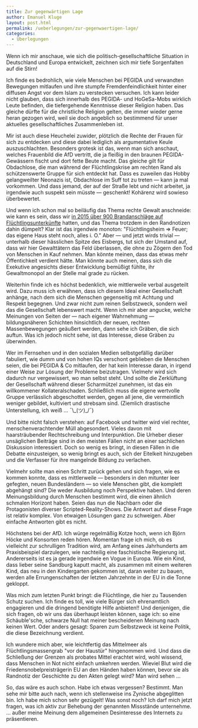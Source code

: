 ```yaml
---
title: Zur gegenwärtigen Lage
author: Emanuel Kluge
layout: post.html
permalink: /ueberlegungen/zur-gegenwaertigen-lage/
categories:
  - Überlegungen
---
```


Wenn ich mir anschaue, wie sich die politisch-gesellschaftliche Situation in Deutschland und Europa entwickelt, zeichnen sich mir tiefe Sorgenfalten auf die Stirn!

Ich finde es bedrohlich, wie viele Menschen bei PEGIDA und verwandten Bewegungen mitlaufen und ihre stumpfe Fremdenfeindlichkeit hinter einer diffusen Angst vor dem Islam zu verstecken versuchen. Ich kann leider nicht glauben, dass sich innerhalb des PEGIDA- und HoGeSa-Mobs wirklich Leute befinden, die tiefergehende Kenntnisse dieser Religion haben. Das gleiche dürfte für die christliche Religion gelten, die immer wieder gerne heran gezogen wird, weil sie doch angeblich so bestimmend für unser aktuelles gesellschaftliches Zusammenleben ist.

Mir ist auch diese Heuchelei zuwider, plötzlich die Rechte der Frauen für sich zu entdecken und diese dabei lediglich als argumentative Keule auszuschlachten. Besonders grotesk ist das, wenn man sich anschaut, welches Frauenbild die AfD vertritt, die ja fleißig in den braunen PEGIDA-Gewässern fischt und dort fette Beute macht. Das gleiche gilt für Obdachlose, die man während der Flüchtlingskrise am rechten Rand als schützenswerte Gruppe für sich entdeckt hat. Dass es zuweilen das Hobby gelangweilter Neonazis ist, Obdachlose im Suff tot zu treten — kann ja mal vorkommen. Und dass jemand, der auf der Straße lebt und nicht arbeitet, ja irgendwie auch suspekt sein müsste — geschenkt! Kohärenz wird sowieso überbewertet.

Und wenn ich schon mal so beiläufig das Thema rechte Gewalt anschneide: wie kann es sein, dass wir [in 2015 über 900 Brandanschläge auf Flüchtlingsunterkünfte][a] hatten, und das Thema trotzdem in den Randnotizen dahin dümpelt? Klar ist das irgendwie monoton: "Flüchtlingsheim =&gt; Feuer; das eigene Haus steht noch, alles i. O." Aber — und jetzt wirds trivial — unterhalb dieser hässlichen Spitze des Eisbergs, tut sich der Umstand auf, dass wir hier Gewalttätern das Feld überlassen, die ohne zu Zögern den Tod von Menschen in Kauf nehmen. Man könnte meinen, dass das etwas mehr Öffentichkeit verdient hätte. Man könnte auch meinen, dass sich die Exekutive angesichts dieser Entwicklung bemüßigt fühlte, ihr Gewaltmonopol an der Stelle mal grade zu rücken.

Weiterhin finde ich es höchst bedenklich, wie mittlerweile verbal ausgeteilt wird. Dazu muss ich erwähnen, dass ich diesem Ideal einer Gesellschaft anhänge, nach dem sich die Menschen gegenseitig mit Achtung und Respekt begegnen. Und zwar nicht zum reinen Selbstzweck, sondern weil das die Gesellschaft lebenswert macht. Wenn ich mir aber angucke, welche Meinungen von Seiten der — nach eigener Wahrnehmung — bildungsnäheren Schichten hinsichtlich der neuen, rechten Massenbewegungen geäußert werden, dann sehe ich Gräben, die sich auftun. Was ich jedoch nicht sehe, ist das Interesse, diese Gräben zu überwinden.

Wer im Fernsehen und in den sozialen Medien selbstgefällig darüber fabuliert, wie dumm und von hohen IQs verschont geblieben die Menschen seien, die bei PEGIDA & Co mitlaufen, der hat kein Interesse daran, in irgend einer Weise zur Lösung der Probleme beizutragen. Vielmehr wird sich dadurch nur vergewissert, wo man selbst steht. Und sollte die Zerklüftung der Gesellschaft während dieser Scharmützel zunehmen, ist das ein willkommener Kollateralschaden. Schließlich muss die eigene wertvolle Gruppe verlässlich abgeschottet werden, gegen all jene, die vermeintlich weniger gebildet, kultiviert und strebsam sind. (Ziemlich drastische Unterstellung, ich weiß … ¯\\\_(ツ)\_/¯)

Und bitte nicht falsch verstehen: auf Facebook und twitter wird viel rechter, menschenverachtender Müll abgesondert. Vieles davon mit haarsträubender Rechtschreibung und Interpunktion. Die Urheber dieser unsäglichen Beiträge sind in den meisten Fällen nicht an einer sachlichen Diskussion interessiert. Doch so wenig es bringt, in diesen Fällen in die Debatte einzusteigen, so wenig bringt es auch, sich der Eitelkeit hinzugeben und die Verfasser für ihre mangelnde Bildung zu verlachen.

Vielmehr sollte man einen Schritt zurück gehen und sich fragen, wie es kommen konnte, dass es mittlerweile — besonders in den mitunter leer gefegten, neuen Bundesländern — so viele Menschen gibt, die komplett abgehängt sind? Die weder Ausbildung noch Perspektive haben. Und deren Meinungsbildung durch Menschen bestimmt wird, die einen ähnlich schmalen Horizont haben. Seien das nun die Nachbarn oder die Protagonisten diverser Scripted-Reality-Shows. Die Antwort auf diese Frage ist relativ komplex. Von etwaigen Lösungen ganz zu schweigen. Aber einfache Antworten gibt es nicht.

Höchstens bei der AfD. Ich würge regelmäßig Kotze hoch, wenn ich Björn Höcke und Konsorten reden hören. Momentan frage ich mich, ob es vielleicht zur schrulligen Tradition wird, am Anfang eines Jahrhunderts am Praxisbeispiel darzulegen, wie nachteilig eine faschistische Regierung ist. Andererseits ist es ja gerade irgendwie en Vogue in Europa. Wie ein Kind, dass lieber seine Sandburg kaputt macht, als zusammen mit einem weiteren Kind, das neu in den Kindergarten gekommen ist, daran weiter zu bauen, werden alle Errungenschaften der letzten Jahrzehnte in der EU in die Tonne gekloppt.

Was mich zum letzten Punkt bringt: die Flüchtlinge, die hier zu Tausenden Schutz suchen. Ich finde es toll, wie viele Bürger sich ehrenamtlich engagieren und die dringend benötigte Hilfe anbieten!! Und denjenigen, die sich fragen, ob wir uns das überhaupt leisten können, sage ich: so eine Schäuble'sche, schwarze Null hat meiner bescheidenen Meinung nach keinen Wert. Oder anders gesagt: Sparen zum Selbstzweck ist keine Politik, die diese Bezeichnung verdient.

Ich wundere mich aber, wie leichtfertig das Mittelmeer als Flüchtlingsmassengrab "vor der Haustür" hingenommen wird. Und dass die Schließung der Grenzen als probates Mittel erachtet wird, wohl wissend, dass Menschen in Not nicht einfach umkehren werden. Wieviel Blut wird die Friedensnobelpreisträgerin EU an den Händen haben können, bevor sie als Randnotiz der Geschichte zu den Akten gelegt wird? Man wird sehen …

So, das wäre es auch schon. Habe ich etwas vergessen? Bestimmt. Man sehe mir bitte auch nach, wenn ich stellenweise ins Zynische abgeglitten bin. Ich habe mich schon sehr gezügelt! Was sonst noch? Ich darf mich jetzt fragen, was ich aktiv zur Behebung der genannten Missstände unternehme. … außer meine Meinung dem allgemeinen Desinteresse des Internets zu präsentieren.

[a]: https://de.wikipedia.org/wiki/Liste_von_Angriffen_auf_Fl%C3%BCchtlinge_und_Fl%C3%BCchtlingsunterk%C3%BCnfte_in_Deutschland#2015
